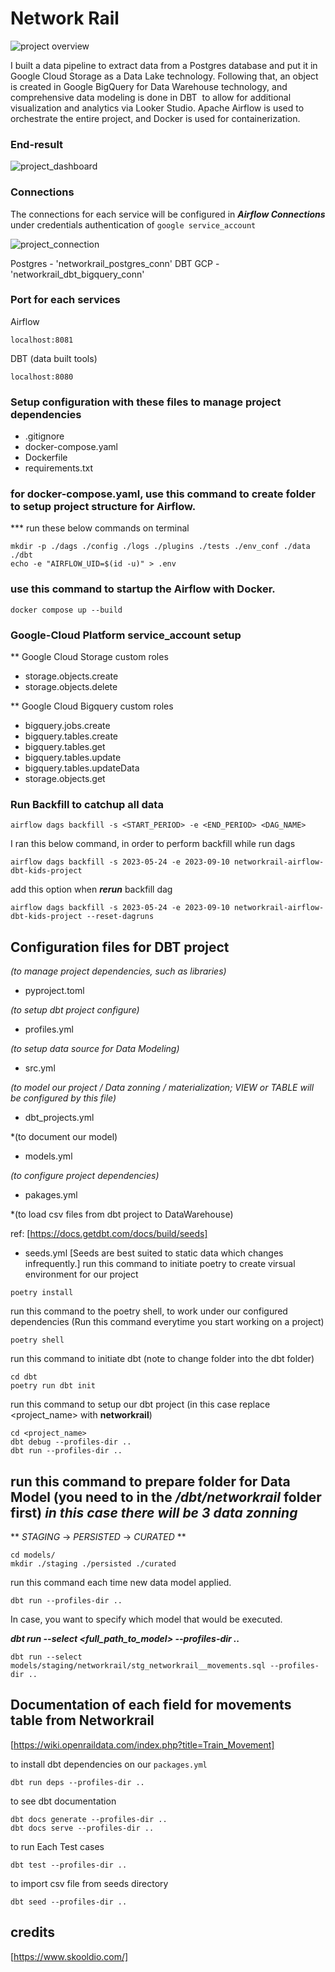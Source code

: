 # Network Rail 

![project overview](https://github.com/phakawatfong/networkrail-airflow-dbt/blob/main/pictures/Project_overview.png)

I built a data pipeline to extract data from a Postgres database and put it in Google Cloud Storage as a Data Lake technology. Following that, an object is created in Google BigQuery for Data Warehouse technology, and comprehensive data modeling is done in DBT  to allow for additional visualization and analytics via Looker Studio. Apache Airflow is used to orchestrate the entire project, and Docker is used for containerization. 

### End-result
![project_dashboard](https://github.com/phakawatfong/networkrail-airflow-dbt/blob/main/pictures/project_dashboard.png)


### Connections

The connections for each service will be configured in ***Airflow Connections*** 
under credentials authentication of ```google service_account```

![project_connection](https://github.com/phakawatfong/networkrail-airflow-dbt/blob/main/pictures/projects_connection.png)

Postgres - 'networkrail_postgres_conn'
DBT GCP - 'networkrail_dbt_bigquery_conn'

### Port for each services

Airflow
```
localhost:8081
```

DBT (data built tools)
```
localhost:8080
```

### Setup configuration with these files to manage project dependencies
- .gitignore
- docker-compose.yaml
- Dockerfile
- requirements.txt

### for docker-compose.yaml, use this command to create folder to setup project structure for Airflow.

*** run these below commands on terminal

```
mkdir -p ./dags ./config ./logs ./plugins ./tests ./env_conf ./data ./dbt
echo -e "AIRFLOW_UID=$(id -u)" > .env
```

### use this command to startup the Airflow with Docker.

```
docker compose up --build
```

### Google-Cloud Platform service_account setup
** Google Cloud Storage
custom roles
-   storage.objects.create
-   storage.objects.delete

** Google Cloud Bigquery
custom roles
-   bigquery.jobs.create
-   bigquery.tables.create
-   bigquery.tables.get
-   bigquery.tables.update
-   bigquery.tables.updateData
-   storage.objects.get


### Run Backfill to catchup all data

```
airflow dags backfill -s <START_PERIOD> -e <END_PERIOD> <DAG_NAME>
```

I ran this below command, in order to perform backfill while run dags

```
airflow dags backfill -s 2023-05-24 -e 2023-09-10 networkrail-airflow-dbt-kids-project
```

add this option when ***rerun*** backfill dag

```
airflow dags backfill -s 2023-05-24 -e 2023-09-10 networkrail-airflow-dbt-kids-project --reset-dagruns
```

## Configuration files for DBT project
*(to manage project dependencies, such as libraries)*
- pyproject.toml

*(to setup dbt project configure)*
- profiles.yml 

*(to setup data source for Data Modeling)*
- src.yml 

*(to model our project / Data zonning / materialization; VIEW or TABLE will be configured by this file)*
- dbt_projects.yml 

*(to document our model)
- models.yml

*(to configure project dependencies)*
- pakages.yml

*(to load csv files from dbt project to DataWarehouse)

ref: [https://docs.getdbt.com/docs/build/seeds]
- seeds.yml [Seeds are best suited to static data which changes infrequently.]
run this command to initiate poetry to create virsual environment for our project

```
poetry install
```

run this command to the poetry shell, to work under our configured dependencies (Run this command everytime you start working on a project)

```
poetry shell
```

run this command to initiate dbt (note to change folder into the dbt folder)

```
cd dbt
poetry run dbt init 
```


run this command to setup our dbt project (in this case replace <project_name> with **networkrail**)

```
cd <project_name> 
dbt debug --profiles-dir ..
dbt run --profiles-dir ..
```


run this command to prepare folder for Data Model (you need to in the */dbt/networkrail* folder first)
***in this case there will be 3 data zonning***
---
** _STAGING_ -> _PERSISTED_ -> _CURATED_ **

```
cd models/
mkdir ./staging ./persisted ./curated
```

run this command each time new data model applied.

```
dbt run --profiles-dir ..
```

In case, you want to specify which model that would be executed.

***dbt run --select <full_path_to_model> --profiles-dir ..***
```
dbt run --select models/staging/networkrail/stg_networkrail__movements.sql --profiles-dir ..
```

## Documentation of each field for movements table from Networkrail

[https://wiki.openraildata.com/index.php?title=Train_Movement]


to install dbt dependencies on our `packages.yml`

```
dbt run deps --profiles-dir ..
```

to see dbt documentation

```
dbt docs generate --profiles-dir ..
dbt docs serve --profiles-dir ..
```

to run Each Test cases

```
dbt test --profiles-dir ..
```

to import csv file from seeds directory

```
dbt seed --profiles-dir ..
```

## credits
[https://www.skooldio.com/]
